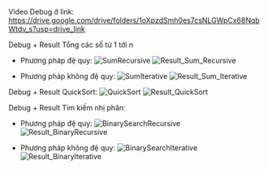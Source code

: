 Video Debug ở link: https://drive.google.com/drive/folders/1oXpzdSmh0es7csNLGWpCx68NqbWtdv_s?usp=drive_link

Debug + Result Tổng các số từ 1 tới n
- Phương pháp đệ quy:
![SumRecursive](https://github.com/user-attachments/assets/955b7075-5169-4761-8e22-c94dd5911a7b)
![Result_Sum_Recursive](https://github.com/user-attachments/assets/7f42c2da-5ff6-430a-9fd5-b2c307c75341)

- Phương pháp không đệ quy:
![SumIterative](https://github.com/user-attachments/assets/40e6e337-5201-4a02-a78a-15c3406a8791)
![Result_Sum_Iterative](https://github.com/user-attachments/assets/40b89f69-2427-43c1-9038-bf89c8c030bf)

Debug + Result QuickSort:
![QuickSort](https://github.com/user-attachments/assets/aac6cadd-e2ff-4434-8531-b5570a604be3)
![Result_QuickSort](https://github.com/user-attachments/assets/71b2e8d2-ccf9-4d85-bc5d-05ecfa7dc45b)

Debug + Result Tìm kiếm nhị phân:
- Phương pháp đệ quy:
![BinarySearchRecursive](https://github.com/user-attachments/assets/8a3f2ecc-959e-4d27-a288-13927f8dd605)
![Result_BinaryRecursive](https://github.com/user-attachments/assets/69f94e5b-006b-4a08-bfc2-ff2b2ef3069d)

- Phương pháp không đệ quy:
![BinarySearchIterative](https://github.com/user-attachments/assets/34a97bdb-d738-41dc-8fdd-b3bdc1cae282)
![Result_BinaryIterative](https://github.com/user-attachments/assets/dd3626a6-a917-4057-950a-4b92e21757cf)
